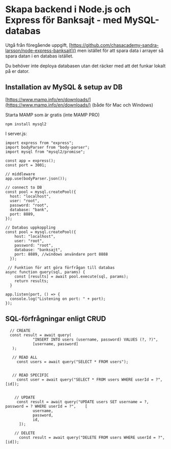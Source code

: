 # Skapa backend i Node.js och Express för Banksajt - med MySQL-databas

Utgå från föregående uppgift, [https://github.com/chasacademy-sandra-larsson/node-express-banksajt]()
men istället för att spara data i arrayer så spara datan i en databas istället.

Du behöver inte deploya databasen utan det räcker med att det funkar lokalt på er dator.

## Installation av MySQL & setup av DB

[https://www.mamp.info/en/downloads/](https://www.mamp.info/en/downloads/) (både för Mac och Windows)

Starta MAMP som är gratis (inte MAMP PRO)

```
npm install mysql2
```

I server.js: 

```
import express from "express";
import bodyParser from "body-parser";
import mysql from "mysql2/promise";

const app = express();
const port = 3001;

// middleware
app.use(bodyParser.json());

// connect to DB
const pool = mysql.createPool({
  host: "localhost",
  user: "root",
  password: "root",
  database: "bank",
  port: 8889,
});

// Databas uppkoppling
const pool = mysql.createPool({
    host: "localhost",
    user: "root",
    password: "root",
    database: "banksajt",
    port: 8889, //windows användare port 8888
  });

 // Funktion för att göra förfrågan till databas
async function query(sql, params) {
    const [results] = await pool.execute(sql, params);
    return results;
  }

app.listen(port, () => {
  console.log("Listening on port: " + port);
});
```

## SQL-förfrågningar enligt CRUD

```
  // CREATE
  const result = await query(
            "INSERT INTO users (username, password) VALUES (?, ?)",
            [username, password]
   );
   
   // READ ALL
     const users = await query("SELECT * FROM users");
  
   
   // READ SPECIFIC       
     const user = await query("SELECT * FROM users WHERE userId = ?", [id]);

        
    // UPDATE
     const result = await query("UPDATE users SET username = ?, password = ? WHERE userId = ?",    [
            username,
            password,
            id,
      ]);
    
    // DELETE
	  const result = await query("DELETE FROM users WHERE userId = ?", [id]);

	        
	        
```

